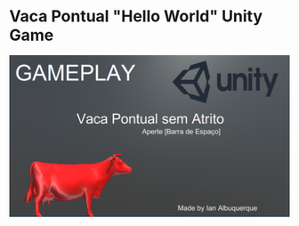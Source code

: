 # Vaca Pontual "Hello World" Unity Game

[!["Vaca Pontual Gameplay Footage"](documentation/img/vaca_pontual_thumbnail.png)](https://youtu.be/X-L5TZ0ug1w)